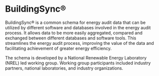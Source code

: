 # BuildingSync®

BuildingSync® is a common schema for energy audit data that can be utilized by different software and databases involved in the energy audit process. It allows data to be more easily aggregated, compared and exchanged between different databases and software tools. This streamlines the energy audit process, improving the value of the data and facilitating achievement of greater energy efficiency.

The schema is developed by a National Renewable Energy Laboratory (NREL) led working group. Working group participants included industry partners, national laboratories, and industry organizations.
